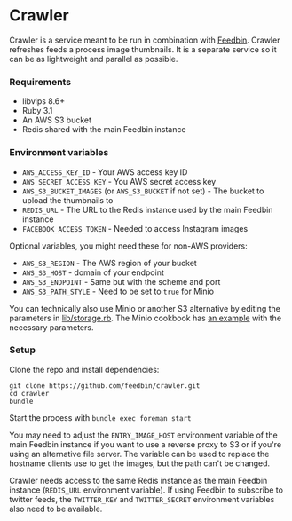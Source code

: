 Crawler
=========

Crawler is a service meant to be run in combination with [Feedbin](https://github.com/feedbin/feedbin). Crawler refreshes feeds a process image thumbnails. It is a separate service so it can be as lightweight and parallel as possible.

### Requirements

* libvips 8.6+
* Ruby 3.1
* An AWS S3 bucket
* Redis shared with the main Feedbin instance

### Environment variables

* `AWS_ACCESS_KEY_ID` - Your AWS access key ID
* `AWS_SECRET_ACCESS_KEY` - You AWS secret access key
* `AWS_S3_BUCKET_IMAGES` (or `AWS_S3_BUCKET` if not set) - The bucket to upload the thumbnails to
* `REDIS_URL` - The URL to the Redis instance used by the main Feedbin instance
* `FACEBOOK_ACCESS_TOKEN` - Needed to access Instagram images

Optional variables, you might need these for non-AWS providers:

* `AWS_S3_REGION` - The AWS region of your bucket
* `AWS_S3_HOST` - domain of your endpoint
* `AWS_S3_ENDPOINT` - Same but with the scheme and port
* `AWS_S3_PATH_STYLE` - Need to be set to `true` for Minio

You can technically also use Minio or another S3 alternative by editing the parameters in [lib/storage.rb](lib/storage.rb). The Minio cookbook has [an example](https://github.com/minio/cookbook/blob/master/docs/fog-aws-for-ruby-with-minio.md) with the necessary parameters.

### Setup
Clone the repo and install dependencies:
```
git clone https://github.com/feedbin/crawler.git
cd crawler
bundle
```

Start the process with `bundle exec foreman start`

You may need to adjust the `ENTRY_IMAGE_HOST` environment variable of the main Feedbin instance if you want to use a reverse proxy to S3 or if you're using an alternative file server. The variable can be used to replace the hostname clients use to get the images, but the path can't be changed.

Crawler needs access to the same Redis instance as the main Feedbin instance (`REDIS_URL` environment variable). If using Feedbin to subscribe to twitter feeds, the `TWITTER_KEY` and `TWITTER_SECRET` environment variables also need to be available.
